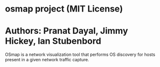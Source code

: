 # osmap project (MIT License)
# Authors: Pranat Dayal, Jimmy Hickey, Ian Stubenbord 

OSmap is a network visualization tool that performs OS discovery for hosts present in a given network traffic capture. 

